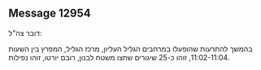 ## Message 12954

דובר צה"ל:

בהמשך להתרעות שהופעלו במרחבים הגליל העליון, מרכז הגליל, המפרץ בין השעות 11:02-11:04, זוהו כ-25 שיגורים שחצו משטח לבנון, רובם יורטו, זוהו נפילות.

